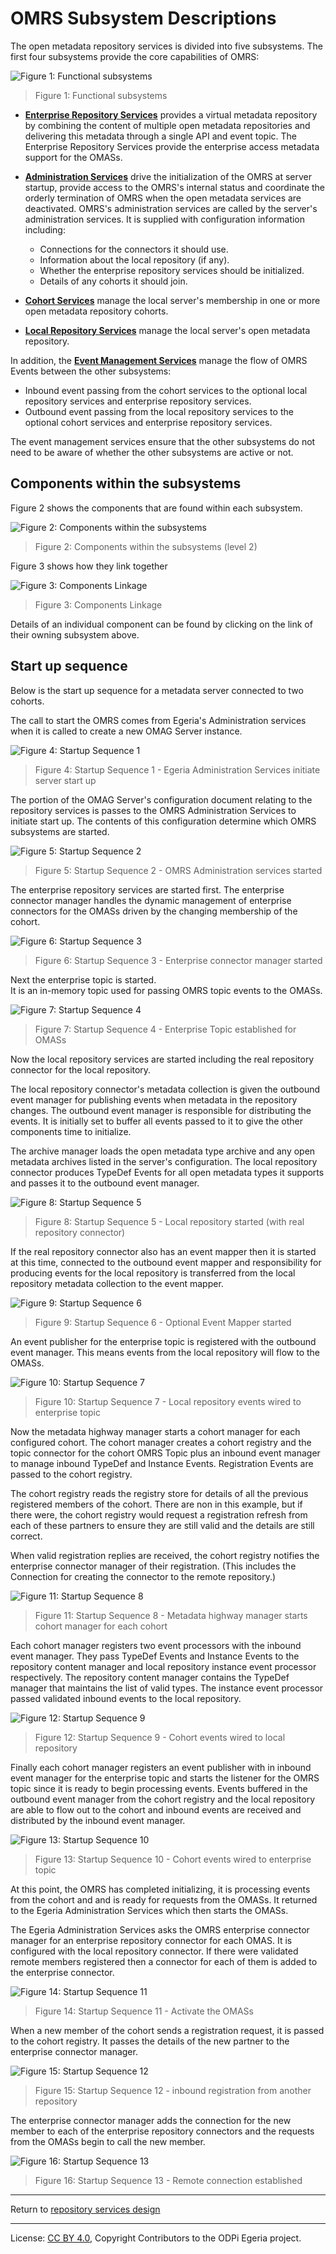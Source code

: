 <!-- SPDX-License-Identifier: CC-BY-4.0 -->
<!-- Copyright Contributors to the ODPi Egeria project. -->

# OMRS Subsystem Descriptions

The open metadata repository services is divided into five subsystems.
The first four subsystems provide the core capabilities of OMRS:


![Figure 1: Functional subsystems](../omrs-role-complete.png#pagewidth)
> Figure 1: Functional subsystems

* **[Enterprise Repository Services](enterprise-repository-services.md)** provides a virtual
metadata repository by combining the content of multiple open metadata
repositories and delivering this metadata through a single API and event topic.
The Enterprise Repository Services provide the enterprise access metadata
support for the OMASs.

* **[Administration Services](administration-services.md)** drive the
initialization of the OMRS at server startup, provide access to the OMRS's internal status and
coordinate the orderly termination of OMRS when the open metadata services
are deactivated. OMRS's administration services are called by the server's administration
services.   It is supplied with configuration information including:
  * Connections for the connectors it should use.
  * Information about the local repository (if any).
  * Whether the enterprise repository services should be initialized.
  * Details of any cohorts it should join.

* **[Cohort Services](cohort-services.md)** manage the local
server's membership in one or more open metadata repository cohorts.

* **[Local Repository Services](local-repository-services.md)** manage the local
server's open metadata repository.

In addition, the  **[Event Management Services](event-management-services.md)** 
manage the flow of OMRS Events
between the other subsystems:  

* Inbound event passing from the cohort services to the optional local repository services and enterprise repository services.
* Outbound event passing from the local repository services to the optional cohort services and enterprise repository services.

The event management services ensure that the other subsystems do not need to be aware of whether the
other subsystems are active or not.

## Components within the subsystems

Figure 2 shows the components that are found within each subsystem.

![Figure 2: Components within the subsystems](omrs-subsystem-overview-level-2.png#pagewidth)
> Figure 2: Components within the subsystems (level 2)

Figure 3 shows how they link together

![Figure 3: Components Linkage](component-linkage.png#pagewidth)
> Figure 3: Components Linkage

Details of an individual component can be found by clicking on the link of their owning subsystem above.

## Start up sequence

Below is the start up sequence for a metadata server connected to two cohorts.

The call to start the OMRS comes from Egeria's Administration services
when it is called to create a new OMAG Server instance.

![Figure 4: Startup Sequence 1](omrs-startup-sequence-1.png#pagewidth)
> Figure 4: Startup Sequence 1 - Egeria Administration Services initiate server start up

The portion of the OMAG Server's configuration document relating to the repository services is
passes to the OMRS Administration Services to initiate start up.
The contents of this configuration determine which OMRS subsystems are started.

![Figure 5: Startup Sequence 2](omrs-startup-sequence-2.png#pagewidth)
> Figure 5: Startup Sequence 2 - OMRS Administration services started

The enterprise repository services are started first.  The enterprise connector manager
handles the dynamic management of enterprise connectors for the OMASs
driven by the changing membership of the cohort.

![Figure 6: Startup Sequence 3](omrs-startup-sequence-3.png#pagewidth)
> Figure 6: Startup Sequence 3 - Enterprise connector manager started

Next the enterprise topic is started.  
It is an in-memory topic used for passing OMRS topic events to the OMASs.

![Figure 7: Startup Sequence 4](omrs-startup-sequence-4.png#pagewidth)
> Figure 7: Startup Sequence 4 - Enterprise Topic established for OMASs

Now the local repository services are started including the real repository connector
for the local repository.

The local repository connector's metadata collection is given the outbound event manager for
publishing events when metadata in the repository changes.
The outbound event manager is responsible for distributing the events.
It is initially set to buffer all events passed to it to give
the other components time to initialize.

The archive manager loads the open metadata type archive and any open metadata
archives listed in the server's configuration.  The local
repository connector produces TypeDef Events for all open metadata types it supports
and passes it to the outbound event manager.

![Figure 8: Startup Sequence 5](omrs-startup-sequence-5.png#pagewidth)
> Figure 8: Startup Sequence 5 - Local repository started (with real repository connector)

If the real repository connector also has an event mapper then it is started at this time,
connected to the outbound event mapper and responsibility for
producing events for the local repository is transferred from the 
local repository metadata collection to the event mapper.

![Figure 9: Startup Sequence 6](omrs-startup-sequence-6.png#pagewidth)
> Figure 9: Startup Sequence 6 - Optional Event Mapper started

An event publisher for the enterprise topic is registered with the outbound event manager.
This means events from the local repository will flow to the OMASs.

![Figure 10: Startup Sequence 7](omrs-startup-sequence-7.png#pagewidth)
> Figure 10: Startup Sequence 7 - Local repository events wired to enterprise topic

Now the metadata highway manager starts a cohort manager for each configured cohort.
The cohort manager creates a cohort registry and the topic connector for the cohort OMRS Topic
plus an inbound event manager to manage inbound TypeDef and Instance Events.
Registration Events are passed to the cohort registry.

The cohort registry reads the registry store for details of all the previous registered
members of the cohort.  There are non in this example, but if there were,
the cohort registry would request a registration refresh from each of these partners to
ensure they are still valid and the details are still correct.

When valid registration replies are received, the cohort registry
notifies the enterprise connector manager of their registration.
(This includes the Connection for creating the connector to the remote repository.)

![Figure 11: Startup Sequence 8](omrs-startup-sequence-8.png#pagewidth)
> Figure 11: Startup Sequence 8 - Metadata highway manager starts cohort manager for each cohort 

Each cohort manager registers two event processors with the inbound
event manager.  They pass TypeDef Events and Instance Events to the 
repository content manager and local repository instance event processor
respectively.  The repository content manager contains the TypeDef manager that
maintains the list of valid types.  The instance event processor passed validated
inbound events to the local repository.

![Figure 12: Startup Sequence 9](omrs-startup-sequence-9.png#pagewidth)
> Figure 12: Startup Sequence 9 - Cohort events wired to local repository

Finally each cohort manager registers an event publisher with in inbound event manager
for the enterprise topic and starts the listener for the OMRS topic
since it is ready to begin processing events.  Events buffered in the outbound event manager
from the cohort registry and the
local repository are able to flow out to the cohort and inbound events 
are received and distributed by the inbound event manager.

![Figure 13: Startup Sequence 10](omrs-startup-sequence-10.png#pagewidth)
> Figure 13: Startup Sequence 10 - Cohort events wired to enterprise topic

At this point, the OMRS has completed initializing, it is processing events
from the cohort and and is ready for requests from the OMASs.
It returned to the Egeria Administration Services which then starts the OMASs.

The Egeria Administration Services asks the OMRS enterprise connector manager
for an enterprise repository connector for each OMAS.
It is configured with the local repository connector.
If there were validated remote members registered then a connector for each of them is
added to the enterprise connector.

![Figure 14: Startup Sequence 11](omrs-startup-sequence-11.png#pagewidth)
> Figure 14: Startup Sequence 11 - Activate the OMASs

When a new member of the cohort sends a registration request,
it is passed to the cohort registry.  It passes the details of the new partner
to the enterprise connector manager.


![Figure 15: Startup Sequence 12](omrs-startup-sequence-12.png#pagewidth)
> Figure 15: Startup Sequence 12 - inbound registration from another repository

The enterprise connector manager adds the connection for the new member to each of the
enterprise repository connectors and the requests from the OMASs begin to call the new
member.

![Figure 16: Startup Sequence 13](omrs-startup-sequence-13.png#pagewidth)
> Figure 16: Startup Sequence 13 - Remote connection established

----
Return to [repository services design](../component-descriptions)

----
License: [CC BY 4.0](https://creativecommons.org/licenses/by/4.0/),
Copyright Contributors to the ODPi Egeria project.
